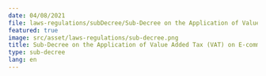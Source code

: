 ```yaml
---
date: 04/08/2021
file: laws-regulations/subDecree/Sub-Decree on the Application of Value Added Tax (VAT) on E-commerce.pdf
featured: true
image: src/asset/laws-regulations/sub-decree.png
title: Sub-Decree on the Application of Value Added Tax (VAT) on E-commerce
type: sub-decree
lang: en
---
```


